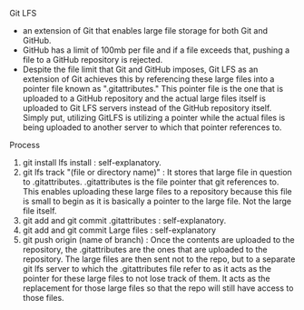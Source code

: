 Git LFS
- an extension of Git that enables large file storage for both Git and GitHub.
- GitHub has a limit of 100mb per file and if a file exceeds that, pushing a file to a GitHub repository is rejected.
- Despite the file limit that Git and GitHub imposes, Git LFS as an extension of Git achieves this by referencing these large files into a pointer file known as ".gitattributes." This pointer file is the one that is uploaded to a GitHub repository and the actual large files itself is uploaded to Git LFS servers instead of the GitHub repository itself. Simply put, utilizing GitLFS is utilizing a pointer while the actual files is being uploaded to another server to which that pointer references to.

Process
1. git install lfs install : self-explanatory.
2. git lfs track "(file or directory name)" : It stores that large file in question to .gitattributes. .gitattributes is the file pointer that git references to. This enables uploading these large files to a repository because this file is small to begin as it is basically a pointer to the large file. Not the large file itself. 
3. git add and git commit .gitattributes : self-explanatory.
4. git add and git commit Large files : self-explanatory
5. git push origin (name of branch) : Once the contents are uploaded to the repository, the .gitattributes are the ones that are uploaded to the repository. The large files are then sent not to the repo, but to a separate git lfs server to which the .gitattributes file refer to as it acts as the pointer for these large files to not lose track of them. It acts as the replacement for those large files so that the repo will still have access to those files. 

